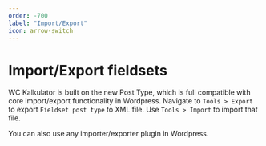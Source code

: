 ```yaml
---
order: -700
label: "Import/Export"
icon: arrow-switch
---
```

# Import/Export fieldsets

WC Kalkulator is built on the new Post Type, which is full compatible with core import/export functionality in Wordpress.
Navigate to ``Tools > Export`` to export ``Fieldset post type`` to XML file. Use ``Tools > Import`` to import that file.

You can also use any importer/exporter plugin in Wordpress.
